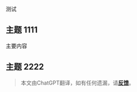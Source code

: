 测试

## 主题 1111

主要内容

## 主题 2222

> 本文由ChatGPT翻译，如有任何遗漏，请[**反馈**](https://github.com/linyuxuanlin/Wiki_MkDocs/issues/new)。